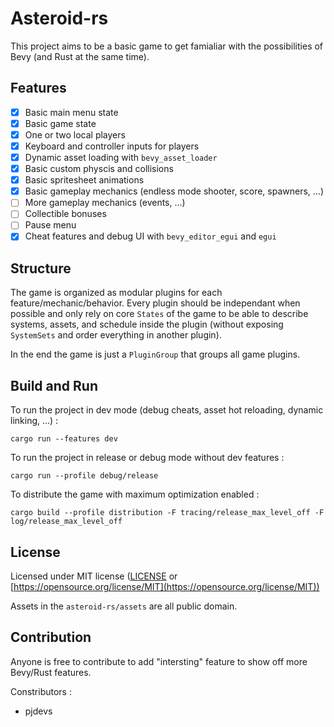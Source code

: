 # Asteroid-rs

This project aims to be a basic game to get famialiar with the possibilities of Bevy (and Rust at the same time).

## Features

- [x] Basic main menu state
- [x] Basic game state
- [x] One or two local players
- [x] Keyboard and controller inputs for players
- [x] Dynamic asset loading with `bevy_asset_loader`
- [x] Basic custom physcis and collisions
- [x] Basic spritesheet animations
- [x] Basic gameplay mechanics (endless mode shooter, score, spawners, ...)
- [ ] More gameplay mechanics (events, ...)
- [ ] Collectible bonuses 
- [ ] Pause menu
- [x] Cheat features and debug UI with `bevy_editor_egui` and `egui`

## Structure

The game is organized as modular plugins for each feature/mechanic/behavior. Every plugin should be independant when possible and only rely on core `States` of the game to be able to describe systems, assets, and schedule inside the plugin (without exposing `SystemSets` and order everything in another plugin).

In the end the game is just a `PluginGroup` that groups all game plugins.

## Build and Run

To run the project in dev mode (debug cheats, asset hot reloading, dynamic linking, ...) :
```
cargo run --features dev
```

To run the project in release or debug mode without dev features :
```
cargo run --profile debug/release
```

To distribute the game with maximum optimization enabled :
```
cargo build --profile distribution -F tracing/release_max_level_off -F log/release_max_level_off
```

## License

Licensed under MIT license ([LICENSE](LICENSE.md) or [https://opensource.org/license/MIT](https://opensource.org/license/MIT))

Assets in the `asteroid-rs/assets` are all public domain.

## Contribution

Anyone is free to contribute to add "intersting" feature to show off more Bevy/Rust features.

Constributors :

- pjdevs